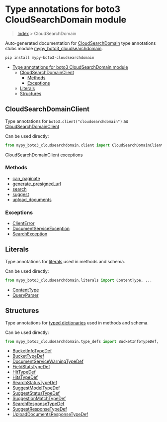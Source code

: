 # Type annotations for boto3 CloudSearchDomain module

> [Index](../index.md) > CloudSearchDomain

Auto-generated documentation for [CloudSearchDomain](https://boto3.amazonaws.com/v1/documentation/api/latest/reference/services/cloudsearchdomain.html#CloudSearchDomain)
type annotations stubs module [mypy_boto3_cloudsearchdomain](https://pypi.org/project/mypy-boto3-cloudsearchdomain/).

```bash
pip install mypy-boto3-cloudsearchdomain
```

- [Type annotations for boto3 CloudSearchDomain module](#type-annotations-for-boto3-cloudsearchdomain-module)
  - [CloudSearchDomainClient](#cloudsearchdomainclient)
    - [Methods](#methods)
    - [Exceptions](#exceptions)
  - [Literals](#literals)
  - [Structures](#structures)

## CloudSearchDomainClient

Type annotations for  `boto3.client("cloudsearchdomain")` as [CloudSearchDomainClient](./client.md)

Can be used directly:

```python
from mypy_boto3_cloudsearchdomain.client import CloudSearchDomainClient
```


CloudSearchDomainClient [exceptions](./client.md#exceptions)



### Methods
- [can_paginate](./client.md#can-paginate)
- [generate_presigned_url](./client.md#generate-presigned-url)
- [search](./client.md#search)
- [suggest](./client.md#suggest)
- [upload_documents](./client.md#upload-documents)




### Exceptions
- [ClientError](./client.md#clienterror)
- [DocumentServiceException](./client.md#documentserviceexception)
- [SearchException](./client.md#searchexception)










## Literals

Type annotations for [literals](./literals.md) used in methods and schema.

Can be used directly:

```python
from mypy_boto3_cloudsearchdomain.literals import ContentType, ...
```

- [ContentType](./literals.md#contenttype)
- [QueryParser](./literals.md#queryparser)




## Structures


Type annotations for [typed dictionaries](./type_defs.md) used in methods and schema.

Can be used directly:

```python
from mypy_boto3_cloudsearchdomain.type_defs import BucketInfoTypeDef, ...
```

- [BucketInfoTypeDef](./type_defs.md#bucketinfotypedef)
- [BucketTypeDef](./type_defs.md#buckettypedef)
- [DocumentServiceWarningTypeDef](./type_defs.md#documentservicewarningtypedef)
- [FieldStatsTypeDef](./type_defs.md#fieldstatstypedef)
- [HitTypeDef](./type_defs.md#hittypedef)
- [HitsTypeDef](./type_defs.md#hitstypedef)
- [SearchStatusTypeDef](./type_defs.md#searchstatustypedef)
- [SuggestModelTypeDef](./type_defs.md#suggestmodeltypedef)
- [SuggestStatusTypeDef](./type_defs.md#suggeststatustypedef)
- [SuggestionMatchTypeDef](./type_defs.md#suggestionmatchtypedef)
- [SearchResponseTypeDef](./type_defs.md#searchresponsetypedef)
- [SuggestResponseTypeDef](./type_defs.md#suggestresponsetypedef)
- [UploadDocumentsResponseTypeDef](./type_defs.md#uploaddocumentsresponsetypedef)
